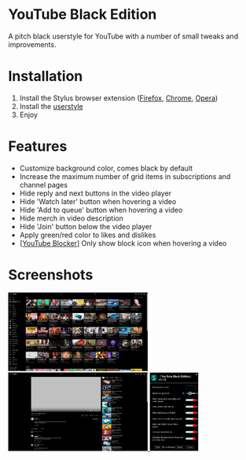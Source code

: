 # YouTube Black Edition
A pitch black userstyle for YouTube with a number of small tweaks and improvements.

# Installation
1. Install the Stylus browser extension ([Firefox](https://addons.mozilla.org/en-US/firefox/addon/styl-us/), [Chrome](https://chrome.google.com/webstore/detail/stylus/clngdbkpkpeebahjckkjfobafhncgmne), [Opera](https://addons.opera.com/extensions/details/stylus/))
2. Install the [userstyle](https://github.com/BillyCool/UserStyles/raw/master/YouTube-Black-Edition/youtube-black-edition.user.css)
3. Enjoy

# Features
* Customize background color, comes black by default
* Increase the maximum number of grid items in subscriptions and channel pages
* Hide reply and next buttons in the video player
* Hide 'Watch later' button when hovering a video
* Hide 'Add to queue' button when hovering a video
* Hide merch in video description
* Hide 'Join' button below the video player
* Apply green/red color to likes and dislikes
* [[YouTube Blocker](https://youtube-blocker.tyczynski.dev/)] Only show block icon when hovering a video

# Screenshots
<a href="https://raw.githubusercontent.com/BillyCool/UserStyles/master/YouTube-Black-Edition/screenshots/2.png">
  <img src="https://raw.githubusercontent.com/BillyCool/UserStyles/master/YouTube-Black-Edition/screenshots/2.png" alt="Subscriptions" height=160 >
</a>
<a href="https://raw.githubusercontent.com/BillyCool/UserStyles/master/YouTube-Black-Edition/screenshots/3.png">
  <img src="https://raw.githubusercontent.com/BillyCool/UserStyles/master/YouTube-Black-Edition/screenshots/3.png" alt="Video player" height=160 >
</a>
<a href="https://raw.githubusercontent.com/BillyCool/UserStyles/master/YouTube-Black-Edition/screenshots/4.png">
  <img src="https://raw.githubusercontent.com/BillyCool/UserStyles/master/YouTube-Black-Edition/screenshots/4.png" alt="Userstyle options" height=160 >
</a>